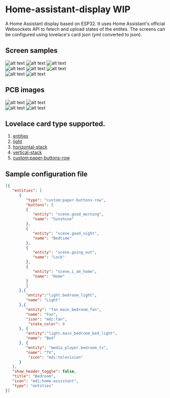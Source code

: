 # Home-assistant-display WIP

A Home Assistant display based on ESP32. It uses Home Assistant's official Websockets API to fetech and upload states of the entites. The screens can be configured using lovelace's card json (yml converted to json).

## Screen samples
![alt text](https://github.com/RobinSinghNanda/Home-assistant-display/raw/main/images/main_screen_light.png?raw=true)
![alt text](https://github.com/RobinSinghNanda/Home-assistant-display/blob/main/images/sensors_screen_light.png?raw=true)
![alt text](https://github.com/RobinSinghNanda/Home-assistant-display/blob/main/images/display_setings_light.png?raw=true)<br/>
![alt text](https://github.com/RobinSinghNanda/Home-assistant-display/raw/main/images/main_screen_themed.png?raw=true)
![alt text](https://github.com/RobinSinghNanda/Home-assistant-display/blob/main/images/sensors_screen_themed.png?raw=true)
![alt text](https://github.com/RobinSinghNanda/Home-assistant-display/blob/main/images/display_settings_themed.png?raw=true)<br/>
![alt text](https://github.com/RobinSinghNanda/Home-assistant-display/blob/main/images/light_subscreen.png?raw=true)
![alt text](https://github.com/RobinSinghNanda/Home-assistant-display/blob/main/images/light_subscreen2.png?raw=true)

## PCB images
![alt text](https://github.com/RobinSinghNanda/Home-assistant-display/blob/main/images/pcb_front.PNG?raw=true)
![alt text](https://github.com/RobinSinghNanda/Home-assistant-display/blob/main/images/pcb_back.PNG?raw=true)<br/>
![alt text](https://github.com/RobinSinghNanda/Home-assistant-display/blob/main/images/HAD_3.5_front.png??raw=true)
![alt text](https://github.com/RobinSinghNanda/Home-assistant-display/blob/main/images/HAD_3.5_back.png?raw=true)<br/>

## Lovelace card type supported.
1. [entities](https://www.home-assistant.io/lovelace/entities/)
2. [light](https://www.home-assistant.io/lovelace/light/)
3. [horizontal-stack](https://www.home-assistant.io/lovelace/horizontal-stack/)
4. [vertical-stack](https://www.home-assistant.io/lovelace/vertical-stack/)
5. [custom:paper-buttons-row](https://github.com/jcwillox/lovelace-paper-buttons-row)

## Sample configuration file
```json
[{
   "entities": [
      {
         "type": "custom:paper-buttons-row",
         "buttons": [
         {
            "entity": "scene.good_morning",
            "name": "Sunshine"
         },
         {
            "entity": "scene.good_night",
            "name": "Bedtime"
         },
         {
            "entity": "scene.going_out",
            "name": "Lock"
         },
         {
            "entity": "scene.i_am_home",
            "name": "Home"
         }
         ]
      },{
         "entity":"light.bedroom_light",
         "name": "Light"
      },{
         "entity": "fan.main_bedroom_fan",
         "name": "Fan",
         "icon": "mdi:fan",
	      "state_color": 0
      }, { 
         "entity":"light.main_bedroom_bed_light",
         "name": "Bed"
      }, {
         "entity": "media_player.bedroom_tv",
         "name": "TV",
	      "icon": "mdi:television"
      }
   ],
   "show_header_toggle": false,
   "title": "Bedroom",
   "icon": "mdi:home-assistant",
   "type": "entities"
}]
```




